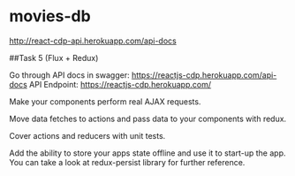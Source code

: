 # movies-db

http://react-cdp-api.herokuapp.com/api-docs

##Task 5 (Flux + Redux) 

Go through API docs in swagger: https://reactjs-cdp.herokuapp.com/api-docs API Endpoint: https://reactjs-cdp.herokuapp.com/  

Make your components perform real AJAX requests.

Move data fetches to actions and pass data to your components with redux.

Cover actions and reducers with unit tests.

Add the ability to store your apps state offline and use it to start-up the app. You can take a look at redux-persist library for further reference.
